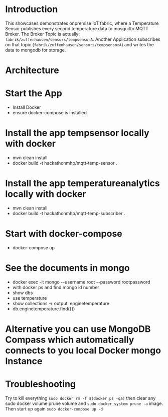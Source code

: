 # Introduction
This showcases demonstrates onpremise IoT fabric, where a Temperature Sensor publishes every second temperature data to mosquitto MQTT Broker.
The Broker Topic is actually: `fabrik/zuffenhausen/sensors/tempsensorA`.
Another Application subscribes on that topic (`fabrik/zuffenhausen/sensors/tempsensorA`) and writes the data to mongodb for storage.

# Architecture


# Start the App
- Install Docker
- ensure docker-compose is installed

# Install the app tempsensor locally with docker
- mvn clean install
- docker build -t hackathonmhp/mqtt-temp-sensor .

# Install the app temperatureanalytics locally with docker
- mvn clean install
- docker build -t hackathonmhp/mqtt-temp-subscriber .

# Start with docker-compose
- docker-compose up


# See the documents in mongo
- docker exec -it <container-id>  mongo --username root --password rootpassword
- <container-id> with docker ps and find mongo id number
- show dbs
- use temperature
- show collections -> output: enginetemperature
- db.enginetemperature.find({})

# Alternative you can use MongoDB Compass which automatically connects to you local Docker mongo Instance

# Troubleshooting
Try to kill everything `sudo docker rm -f $(docker ps -qa)` 
then clear any sudo docker volume prune volume and `sudo docker system prune -a` image.
Then start up again `sudo docker-compose up -d`